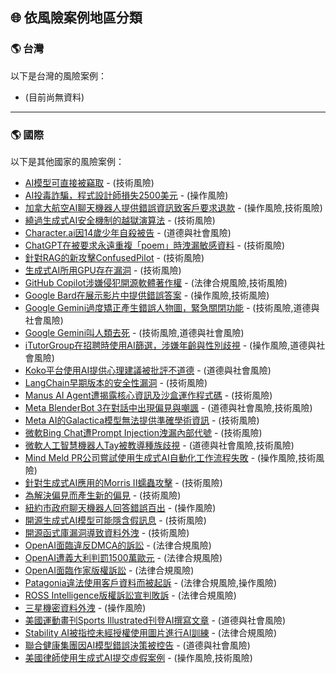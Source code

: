 ## 🌐 依風險案例地區分類

<h3 id="taiwan">🌎 台灣</h3>

以下是台灣的風險案例：

- (目前尚無資料)

---

<h3 id="international">🌎 國際</h3>

以下是其他國家的風險案例：

- [AI模型可直接被竊取](../../cases/cases.md#ai_model_theft) - (技術風險)
- [AI投毒詐騙，程式設計師損失2500美元](../../cases/cases.md#ai_poisoning_scams_programmer_loss) - (操作風險)
- [加拿大航空AI聊天機器人提供錯誤資訊致客戶要求退款](../../cases/cases.md#air_canada_ai_chatbot_erroneous_info_refund) - (操作風險,技術風險)
- [繞過生成式AI安全機制的越獄演算法](../../cases/cases.md#bon_jailbreak_algorithm) - (技術風險)
- [Character.ai因14歲少年自殺被告](../../cases/cases.md#character_ai_suicide_lawsuit) - (道德與社會風險)
- [ChatGPT在被要求永遠重複「poem」時洩漏敏感資料](../../cases/cases.md#chatgpt_poem_repetition_sensitive_data_leak) - (技術風險)
- [針對RAG的新攻擊ConfusedPilot](../../cases/cases.md#confusedpilot_rag_attack) - (技術風險)
- [生成式AI所用GPU存在漏洞](../../cases/cases.md#genai_gpu_vulnerability) - (技術風險)
- [GitHub Copilot涉嫌侵犯開源軟體著作權](../../cases/cases.md#github_copilot_copyright_infringement) - (法律合規風險,技術風險)
- [Google Bard在展示影片中提供錯誤答案](../../cases/cases.md#google_bard_demo_video_error_answer) - (操作風險,技術風險)
- [Google Gemini過度矯正產生錯誤人物圖，緊急關閉功能](../../cases/cases.md#google_gemini_overcorrection_image_errors) - (技術風險,道德與社會風險)
- [Google Gemini叫人類去死](../../cases/cases.md#google_gemini_tell_user_to_die) - (技術風險,道德與社會風險)
- [iTutorGroup在招聘時使用AI篩選，涉嫌年齡與性別歧視](../../cases/cases.md#itutorgroup_ai_recruitment_age_gender_discrimination) - (操作風險,道德與社會風險)
- [Koko平台使用AI提供心理建議被批評不道德](../../cases/cases.md#koko_platform_unethical_psych_advice) - (道德與社會風險)
- [LangChain早期版本的安全性漏洞](../../cases/cases.md#langchain_early_version_security_vuln) - (技術風險)
- [Manus AI Agent遭揭露核心資訊及沙盒運作程式碼](../../cases/cases.md#manus_ai_agent_internal_info_leak) - (技術風險)
- [Meta BlenderBot 3在對話中出現偏見與嘲諷](../../cases/cases.md#meta_blenderbot3_bias_trolling) - (道德與社會風險,技術風險)
- [Meta AI的Galactica模型無法提供準確學術資訊](../../cases/cases.md#meta_galactica_inaccurate_academic_info) - (技術風險)
- [微軟Bing Chat遭Prompt Injection洩漏內部代號](../../cases/cases.md#microsoft_bing_chat_prompt_injection_internal_code_leak) - (技術風險)
- [微軟人工智慧機器人Tay被教導種族歧視](../../cases/cases.md#microsoft_tay_racism) - (道德與社會風險,技術風險)
- [Mind Meld PR公司嘗試使用生成式AI自動化工作流程失敗](../../cases/cases.md#mind_meld_pr_ai_automation_failure) - (操作風險,技術風險)
- [針對生成式AI應用的Morris II蠕蟲攻擊](../../cases/cases.md#morris_ii_worm_attack) - (技術風險)
- [為解決偏見而產生新的偏見](../../cases/cases.md#new_bias_from_bias_correction) - (技術風險)
- [紐約市政府聊天機器人回答錯誤百出](../../cases/cases.md#nyc_gov_ai_chatbot_errors) - (操作風險)
- [開源生成式AI模型可能隱含假訊息](../../cases/cases.md#open_source_genai_model_poisoning) - (技術風險)
- [開源函式庫漏洞導致資料外洩](../../cases/cases.md#open_source_library_vuln_data_leak) - (技術風險)
- [OpenAI面臨違反DMCA的訴訟](../../cases/cases.md#openai_dmca_violation_lawsuit) - (法律合規風險)
- [OpenAI遭義大利判罰1500萬歐元](../../cases/cases.md#openai_italy_gdpr_fine) - (法律合規風險)
- [OpenAI面臨作家版權訴訟](../../cases/cases.md#openai_writers_copyright_lawsuit) - (法律合規風險)
- [Patagonia違法使用客戶資料而被起訴](../../cases/cases.md#patagonia_unlawful_customer_data_use) - (法律合規風險,操作風險)
- [ROSS Intelligence版權訴訟宣判敗訴](../../cases/cases.md#ross_intelligence_copyright_lawsuit_loss) - (法律合規風險)
- [三星機密資料外洩](../../cases/cases.md#samsung_confidential_data_leak) - (操作風險)
- [美國運動畫刊Sports Illustrated刊登AI撰寫文章](../../cases/cases.md#sports_illustrated_ai_article) - (道德與社會風險)
- [Stability AI被指控未經授權使用圖片進行AI訓練](../../cases/cases.md#stability_ai_unauthorized_image_use) - (法律合規風險)
- [聯合健康集團因AI模型錯誤決策被控告](../../cases/cases.md#unitedhealth_ai_decision_lawsuit) - (道德與社會風險)
- [美國律師使用生成式AI提交虛假案例](../../cases/cases.md#us_lawyer_ai_false_legal_case) - (操作風險,技術風險)
